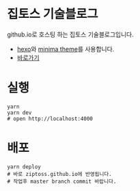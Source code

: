 # 집토스 기술블로그

github.io로 호스팅 하는 집토스 기술블로그입니다.
- [hexo](https://hexo.io/ko/index.html)와 [minima theme](https://github.com/adisaktijrs/hexo-theme-minima)를 사용합니다.
- [바로가기](https://ziptoss.github.io)


# 실행
```
yarn
yarn dev
# open http://localhost:4000
```

# 배포
```
yarn deploy
# 바로 ziptoss.github.io에 반영됩니다.
# 작업후 master branch commit 바랍니다.
```
